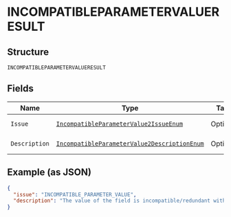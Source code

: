 
# INCOMPATIBLEPARAMETERVALUERESULT

## Structure

`INCOMPATIBLEPARAMETERVALUERESULT`

## Fields

| Name | Type | Tags | Description | Getter | Setter |
|  --- | --- | --- | --- | --- | --- |
| `Issue` | [`IncompatibleParameterValue2IssueEnum`](../../doc/models/incompatible-parameter-value-2-issue-enum.md) | Optional | - | IncompatibleParameterValue2IssueEnum getIssue() | setIssue(IncompatibleParameterValue2IssueEnum issue) |
| `Description` | [`IncompatibleParameterValue2DescriptionEnum`](../../doc/models/incompatible-parameter-value-2-description-enum.md) | Optional | - | IncompatibleParameterValue2DescriptionEnum getDescription() | setDescription(IncompatibleParameterValue2DescriptionEnum description) |

## Example (as JSON)

```json
{
  "issue": "INCOMPATIBLE_PARAMETER_VALUE",
  "description": "The value of the field is incompatible/redundant with other fields in the order."
}
```

